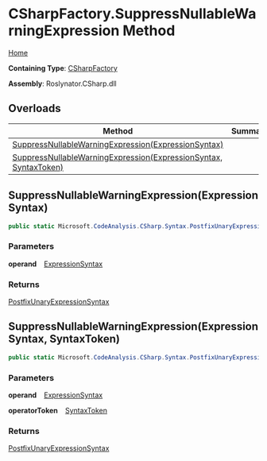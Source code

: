 # CSharpFactory\.SuppressNullableWarningExpression Method

[Home](../../../../README.md)

**Containing Type**: [CSharpFactory](../README.md)

**Assembly**: Roslynator\.CSharp\.dll

## Overloads

| Method | Summary |
| ------ | ------- |
| [SuppressNullableWarningExpression(ExpressionSyntax)](#Roslynator_CSharp_CSharpFactory_SuppressNullableWarningExpression_Microsoft_CodeAnalysis_CSharp_Syntax_ExpressionSyntax_) | |
| [SuppressNullableWarningExpression(ExpressionSyntax, SyntaxToken)](#Roslynator_CSharp_CSharpFactory_SuppressNullableWarningExpression_Microsoft_CodeAnalysis_CSharp_Syntax_ExpressionSyntax_Microsoft_CodeAnalysis_SyntaxToken_) | |

## SuppressNullableWarningExpression\(ExpressionSyntax\) <a id="Roslynator_CSharp_CSharpFactory_SuppressNullableWarningExpression_Microsoft_CodeAnalysis_CSharp_Syntax_ExpressionSyntax_"></a>

```csharp
public static Microsoft.CodeAnalysis.CSharp.Syntax.PostfixUnaryExpressionSyntax SuppressNullableWarningExpression(Microsoft.CodeAnalysis.CSharp.Syntax.ExpressionSyntax operand)
```

### Parameters

**operand** &ensp; [ExpressionSyntax](https://docs.microsoft.com/en-us/dotnet/api/microsoft.codeanalysis.csharp.syntax.expressionsyntax)

### Returns

[PostfixUnaryExpressionSyntax](https://docs.microsoft.com/en-us/dotnet/api/microsoft.codeanalysis.csharp.syntax.postfixunaryexpressionsyntax)

## SuppressNullableWarningExpression\(ExpressionSyntax, SyntaxToken\) <a id="Roslynator_CSharp_CSharpFactory_SuppressNullableWarningExpression_Microsoft_CodeAnalysis_CSharp_Syntax_ExpressionSyntax_Microsoft_CodeAnalysis_SyntaxToken_"></a>

```csharp
public static Microsoft.CodeAnalysis.CSharp.Syntax.PostfixUnaryExpressionSyntax SuppressNullableWarningExpression(Microsoft.CodeAnalysis.CSharp.Syntax.ExpressionSyntax operand, Microsoft.CodeAnalysis.SyntaxToken operatorToken)
```

### Parameters

**operand** &ensp; [ExpressionSyntax](https://docs.microsoft.com/en-us/dotnet/api/microsoft.codeanalysis.csharp.syntax.expressionsyntax)

**operatorToken** &ensp; [SyntaxToken](https://docs.microsoft.com/en-us/dotnet/api/microsoft.codeanalysis.syntaxtoken)

### Returns

[PostfixUnaryExpressionSyntax](https://docs.microsoft.com/en-us/dotnet/api/microsoft.codeanalysis.csharp.syntax.postfixunaryexpressionsyntax)

